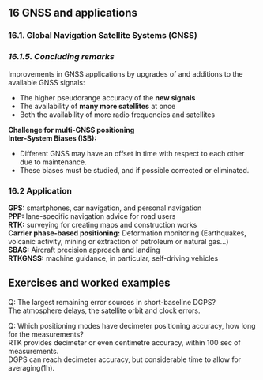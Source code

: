 ## **16 GNSS and applications**

### **16.1. Global Navigation Satellite Systems (GNSS)**

### *16.1.5. Concluding remarks*

Improvements in GNSS applications by upgrades of and additions to the available GNSS signals:

* The higher pseudorange accuracy of the **new signals**  
* The availability of **many more satellites** at once   
* Both the availability of more radio frequencies and satellites

**Challenge for multi-GNSS positioning**  
**Inter-System Biases (ISB):** 

* Different GNSS may have an offset in time with respect to each other due to maintenance.  
* These biases must be studied, and if possible corrected or eliminated.

### **16.2 Application**

**GPS:** smartphones, car navigation, and personal navigation  
**PPP:** lane-specific navigation advice for road users  
**RTK:** surveying for creating maps and construction works  
**Carrier phase-based positioning:** Deformation monitoring (Earthquakes, volcanic activity, mining or extraction of petroleum or natural gas…)  
**SBAS:** Aircraft precision approach and landing  
**RTKGNSS:** machine guidance, in particular, self-driving vehicles

## **Exercises and worked examples**

Q: The largest remaining error sources in short-baseline DGPS?  
The atmosphere delays, the satellite orbit and clock errors.

Q: Which positioning modes have decimeter positioning accuracy, how long for the measurements?  
RTK provides decimeter or even centimetre accuracy, within 100 sec of measurements.  
DGPS can reach decimeter accuracy, but considerable time to allow for averaging(1h).  